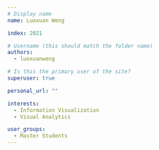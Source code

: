 ```yaml
---
# Display name
name: Luoxuan Weng

index: 2021

# Username (this should match the folder name)
authors:
  - luoxuanweng

# Is this the primary user of the site?
superuser: true

personal_url: ""

interests:
  - Information Visualization
  - Visual Analytics

user_groups:
  - Master Students
---
```

